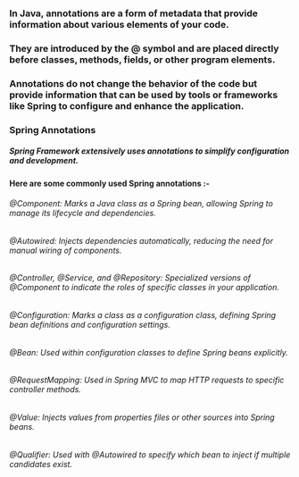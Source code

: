 ### In Java, annotations are a form of metadata that provide information about various elements of your code.
### They are introduced by the @ symbol and are placed directly before classes, methods, fields, or other program elements.
### Annotations do not change the behavior of the code but provide information that can be used by tools or frameworks like Spring to configure and enhance the application.

### Spring Annotations

##### Spring Framework extensively uses annotations to simplify configuration and development.

#### Here are some commonly used Spring annotations :-

###### @Component: Marks a Java class as a Spring bean, allowing Spring to manage its lifecycle and dependencies.

###### @Autowired: Injects dependencies automatically, reducing the need for manual wiring of components.

###### @Controller, @Service, and @Repository: Specialized versions of @Component to indicate the roles of specific classes in your application.

###### @Configuration: Marks a class as a configuration class, defining Spring bean definitions and configuration settings.

###### @Bean: Used within configuration classes to define Spring beans explicitly.

###### @RequestMapping: Used in Spring MVC to map HTTP requests to specific controller methods.

###### @Value: Injects values from properties files or other sources into Spring beans.

###### @Qualifier: Used with @Autowired to specify which bean to inject if multiple candidates exist.
